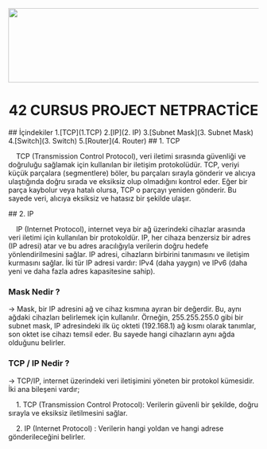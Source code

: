 <img src="https://i.imgur.com/TvlDmPS.png" width="1500" height="150">
<div align="center">
  <h1>42 CURSUS PROJECT NETPRACTİCE</h1>
</div>
## İçindekiler
1.[TCP](1.TCP)
2.[IP](2. IP)
3.[Subnet Mask](3. Subnet Mask)
4.[Switch](3. Switch)
5.[Router](4. Router)
## 1. TCP
<p>&nbsp;&nbsp;&nbsp;&nbsp;TCP (Transmission Control Protocol), veri iletimi sırasında güvenliği ve doğruluğu sağlamak için kullanılan bir iletişim protokolüdür. TCP, veriyi küçük parçalara (segmentlere) böler, bu parçaları sırayla gönderir ve alıcıya ulaştığında doğru sırada ve eksiksiz olup olmadığını kontrol eder. Eğer bir parça kaybolur veya hatalı olursa, TCP o parçayı yeniden gönderir. Bu sayede veri, alıcıya eksiksiz ve hatasız bir şekilde ulaşır.</p>
## 2. IP
<p>&nbsp;&nbsp;&nbsp;&nbsp;IP (Internet Protocol), internet veya bir ağ üzerindeki cihazlar arasında veri iletimi için kullanılan bir protokoldür. IP, her cihaza benzersiz bir adres (IP adresi) atar ve bu adres aracılığıyla verilerin doğru hedefe yönlendirilmesini sağlar. IP adresi, cihazların birbirini tanımasını ve iletişim kurmasını sağlar. İki tür IP adresi vardır: IPv4 (daha yaygın) ve IPv6 (daha yeni ve daha fazla adres kapasitesine sahip).</p>
<h3>Mask Nedir ?</h3>
<text> → Mask, bir IP adresini ağ ve cihaz kısmına ayıran bir değerdir. Bu, aynı ağdaki cihazları belirlemek için kullanılır. Örneğin, 255.255.255.0 gibi bir subnet mask, IP adresindeki ilk üç okteti (192.168.1) ağ kısmı olarak tanımlar, son oktet ise cihazı temsil eder. Bu sayede hangi cihazların aynı ağda olduğunu belirler.</text>
<h3>TCP / IP Nedir ?</h3>
<p> → TCP/IP, internet üzerindeki veri iletişimini yöneten bir protokol kümesidir. İki ana bileşeni vardır;</p>
<p>&nbsp;&nbsp;&nbsp;&nbsp;1. TCP (Transmission Control Protocol): Verilerin güvenli bir şekilde, doğru sırayla ve eksiksiz iletilmesini sağlar.</p>
<p>&nbsp;&nbsp;&nbsp;&nbsp;2. IP (Internet Protocol) : Verilerin hangi yoldan ve hangi adrese gönderileceğini belirler.</p>

